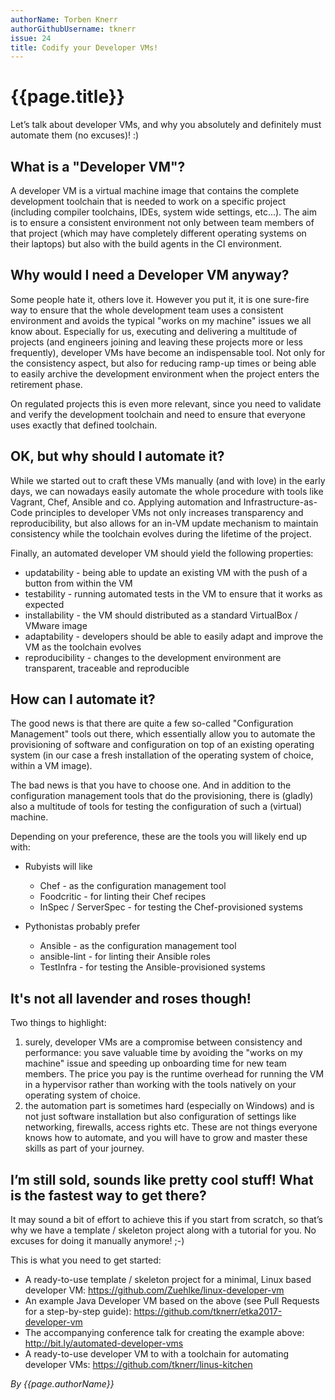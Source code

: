 ```yaml
---
authorName: Torben Knerr
authorGithubUsername: tknerr
issue: 24
title: Codify your Developer VMs!
---
```


# {{page.title}}

Let’s talk about developer VMs, and why you absolutely and definitely must automate them (no excuses)! :)

## What is a "Developer VM"?

A developer VM is a virtual machine image that contains the complete development toolchain that is needed to work on a specific project (including compiler toolchains, IDEs, system wide settings, etc...). The aim is to ensure a consistent environment not only between team members of that project (which may have completely different operating systems on their laptops) but also with the build agents in the CI environment.

## Why would I need a Developer VM anyway?

Some people hate it, others love it. However you put it, it is one sure-fire way to ensure that the whole development team uses a consistent environment and avoids the typical "works on my machine" issues we all know about. Especially for us, executing and delivering a multitude of projects (and engineers joining and leaving these projects more or less frequently), developer VMs have become an indispensable tool. Not only for the consistency aspect, but also for reducing ramp-up times or being able to easily archive the development environment when the project enters the retirement phase.

On regulated projects this is even more relevant, since you need to validate and verify the development toolchain and need to ensure that everyone uses exactly that defined toolchain.

## OK, but why should I automate it?

While we started out to craft these VMs manually (and with love) in the early days, we can nowadays easily automate the whole procedure with tools like Vagrant, Chef, Ansible and co. Applying automation and Infrastructure-as-Code principles to developer VMs not only increases transparency and reproducibility, but also allows for an in-VM update mechanism to maintain consistency while the toolchain evolves during the lifetime of the project.

Finally, an automated developer VM should yield the following properties:

* updatability - being able to update an existing VM with the push of a button from within the VM
* testability - running automated tests in the VM to ensure that it works as expected
* installability - the VM should distributed as a standard VirtualBox / VMware image
* adaptability - developers should be able to easily adapt and improve the VM as the toolchain evolves
* reproducibility - changes to the development environment are transparent, traceable and reproducible

## How can I automate it?

The good news is that there are quite a few so-called "Configuration Management" tools out there, which essentially allow you to automate the provisioning of software and configuration on top of an existing operating system (in our case a fresh installation of the operating system of choice, within a VM image). 

The bad news is that you have to choose one. And in addition to the configuration management tools that do the provisioning, there is (gladly) also a multitude of tools for testing the configuration of such a (virtual) machine.

Depending on your preference, these are the tools you will likely end up with:

* Rubyists will like
  * Chef - as the configuration management tool
  * Foodcritic - for linting their Chef recipes
  * InSpec / ServerSpec - for testing the Chef-provisioned systems

* Pythonistas probably prefer
  * Ansible - as the configuration management tool
  * ansible-lint - for linting their Ansible roles
  * TestInfra - for testing the Ansible-provisioned systems
  
## It's not all lavender and roses though!

Two things to highlight:

1. surely, developer VMs are a compromise between consistency and performance: you save valuable time by avoiding the "works on my machine" issue and speeding up onboarding time for new team members. The price you pay is the runtime overhead for running the VM in a hypervisor rather than working with the tools natively on your operating system of choice.
2. the automation part is sometimes hard (especially on Windows) and is not just software installation but also configuration of settings like networking, firewalls, access rights etc. These are not things everyone knows how to automate, and you will have to grow and master these skills as part of your journey.

## I’m still sold, sounds like pretty cool stuff! What is the fastest way to get there?

It may sound a bit of effort to achieve this if you start from scratch, so that’s why we have a template / skeleton project along with a tutorial for you. No excuses for doing it manually anymore! ;-)

This is what you need to get started:

* A ready-to-use template / skeleton project for a minimal, Linux based developer VM:
  https://github.com/Zuehlke/linux-developer-vm
* An example Java Developer VM based on the above (see Pull Requests for a step-by-step guide):
  https://github.com/tknerr/etka2017-developer-vm 
* The accompanying conference talk for creating the example above:
  http://bit.ly/automated-developer-vms
* A ready-to-use developer VM to with a toolchain for automating developer VMs:
  https://github.com/tknerr/linus-kitchen


*By {{page.authorName}}*

